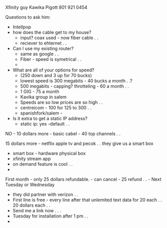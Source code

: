 Xfinity guy
Kawika Pigott
801 921 0454

Questions to ask him:
 - Intellpop
 - how does the cable get to my house?
	 - input? coax used - now fiber cable . .
	 - reciever to ehternet . .
 - Can I use my existing router?
	 - same as google  . .
	 - Fiber - speed is symetrical . .
	 - 
 - What are all of your options for speed?
	 - (250 down and 3 up for 70 bucks)
	 - lowest speed is 300 megabits - 40 bucks a month . .?
	 - 500 megabits - capping? throtteling - 60 a month . .
	 - 1 GIG - 75 a month
	 - Kavika group in salem
	 - Speeds are so low prices are so high . .
	 - centreicom - 100 for 125 to 300 . . 
	 - spanishfork/salem - 
 - Is it extra to get a static IP address?
	 - static ip: yes -default . .

NO - 10 dollars more - basic cabel - 40 top channels . .

15 dollars more - netflix apple tv and pecok . .
they give us a smart box
 - smart box - hardware physical box
 - xfinity stream app
 - on demand feature is cool . .
 -

First month - only 25 dollars refundable.
	 - can cancel - 25 refund . .
	 - Next Tuesday or Wednesday
- they did partner with verizon . .
- First line is free - every line after that unlemited text data for 20 each . . 20 dollars each . .
- Send me a link now . . .
- Tuesday for installation after 1 pm . . 
- 